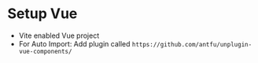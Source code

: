 # Setup Vue

- Vite enabled Vue project
- For Auto Import: Add plugin called `https://github.com/antfu/unplugin-vue-components/`